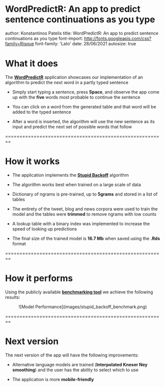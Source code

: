 WordPredictR: An app to predict sentence continuations as you type
========================================================
author: Konstantinos Patelis
title: WordPredictR: An app to predict sentence continuations as you type
font-import: http://fonts.googleapis.com/css?family=Risque
font-family: 'Lato'
date: 28/06/2021
autosize: true

What it does
========================================================

The **[WordPredictR](https://kpatelis.shinyapps.io/jhu_ds_capstone/)** application showcases our implementation of an algorithm to predict the next word in a partly typed sentence

- Simply start typing a sentence, press **Space**, and observe the app come up with the **five** words most probable to continue the sentence

- You can click on a word from the generated table and that word will be added to the typed sentence

- After a word is inserted, the algorithm will use the new sentence as its input and predict the next set of possible words that follow

========================================================
# How it works

- The application implements the **[Stupid Backoff](https://www.aclweb.org/anthology/D07-1090.pdf)** algorithm

- The algorithm works best when trained on a large scale of data

- Dictionary of ngrams is pre-trained, up to **5grams** and stored in a list of tables

- The entirety of the tweet, blog and news corpora were used to train the model and the tables were **trimmed** to remove ngrams with low counts

- A lookup table with a binary index was implemented to increase the speed of looking up predictions

- The final size of the trained model is **16.7 Mb** when saved using the **.Rds** format

========================================================
# How it performs

Using the publicly available **[benchmarking tool](https://github.com/hfoffani/dsci-benchmark)** we achieve the following results:

<center>![Model Performance](images/stupid_backoff_benchmark.png)</center>



========================================================
# Next version

The next version of the app will have the following improvements:

- Alternative language models are trained (**Interpolated Kneser Ney smoothing**) and the user has the ability to select which to use

- The application is more **mobile-friendly**
